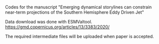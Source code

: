 Codes for the manuscript "Emerging dynamical storylines can constrain near-term projections of the Southern Hemisphere Eddy Driven Jet"

Data download was done with ESMValtool. https://gmd.copernicus.org/articles/13/3383/2020/

The required intermediate files will be uploaded when paper is accepted. 
